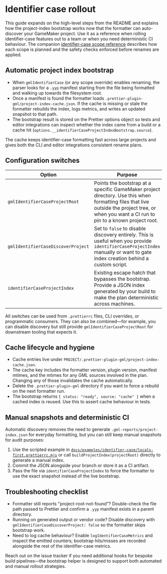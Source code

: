 # Identifier case rollout

This guide expands on the high-level steps from the README and explains how the
project-index bootstrap works now that the formatter can auto-discover your
GameMaker project. Use it as a reference when rolling identifier-case features
out to a team or when you need deterministic CI behaviour. The companion
[identifier-case scope reference](./identifier-case-reference.md) describes how
each scope is planned and the safety checks enforced before renames are
applied.

## Automatic project index bootstrap

- When `gmlIdentifierCase` (or any scope override) enables renaming, the parser
  looks for a `.yyp` manifest starting from the file being formatted and walking
  up towards the filesystem root.
- Once a manifest is found the formatter loads
  `.prettier-plugin-gml/project-index-cache.json`. If the cache is missing or
  stale the formatter rebuilds the index, logs metrics, and writes an updated
  snapshot to that path.
- The bootstrap result is stored on the Prettier options object so tests and
  editor integrations can inspect whether the index came from a build or a cache
  hit (`options.__identifierCaseProjectIndexBootstrap.source`).

The cache keeps identifier-case formatting fast across large projects and gives
both the CLI and editor integrations consistent rename plans.

## Configuration switches

| Option | Purpose |
| --- | --- |
| `gmlIdentifierCaseProjectRoot` | Points the bootstrap at a specific GameMaker project directory. Use this when formatting files that live outside the project tree, or when you want a CI run to pin to a known project root. |
| `gmlIdentifierCaseDiscoverProject` | Set to `false` to disable discovery entirely. This is useful when you provide `identifierCaseProjectIndex` manually or want to gate index creation behind a custom script. |
| `identifierCaseProjectIndex` | Existing escape hatch that bypasses the bootstrap. Provide a JSON index generated by your build to make the plan deterministic across machines. |

All switches can be used from `.prettierrc` files, CLI overrides, or programmatic
consumers. They can also be combined—for example, you can disable discovery but
still provide `gmlIdentifierCaseProjectRoot` for downstream tooling that expects
it.

## Cache lifecycle and hygiene

- Cache entries live under `PROJECT/.prettier-plugin-gml/project-index-cache.json`.
- The cache key includes the formatter version, plugin version, manifest mtimes,
  and the mtimes for any GML sources involved in the plan. Changing any of those
  invalidates the cache automatically.
- Delete the `.prettier-plugin-gml` directory if you want to force a rebuild on
  the next formatter run.
- The bootstrap returns `{ status: "ready", source: "cache" }` when a cached
  index is reused. Use this to assert cache behaviour in tests.

## Manual snapshots and deterministic CI

Automatic discovery removes the need to generate `.gml-reports/project-index.json`
for everyday formatting, but you can still keep manual snapshots for audit
purposes:

1. Use the scripted example in
   [`docs/examples/identifier-case/locals-first.prettierrc.mjs`](./examples/identifier-case/locals-first.prettierrc.mjs)
   or call `buildProjectIndex(projectRoot)` directly to generate a manual index.
2. Commit the JSON alongside your branch or store it as a CI artifact.
3. Pass the file via `identifierCaseProjectIndex` to force the formatter to use
   the exact snapshot instead of the live bootstrap.

## Troubleshooting checklist

- Formatter still reports "project-root-not-found"? Double-check the file path
  passed to Prettier and confirm a `.yyp` manifest exists in a parent directory.
- Running on generated output or vendor code? Disable discovery with
  `gmlIdentifierCaseDiscoverProject: false` so the formatter skips bootstrap
  work.
- Need to log cache behaviour? Enable `logIdentifierCaseMetrics` and inspect the
  emitted counters; bootstrap hits/misses are recorded alongside the rest of the
  identifier-case metrics.

Reach out on the issue tracker if you need additional hooks for bespoke build
pipelines—the bootstrap helper is designed to support both automated and manual
rollout strategies.

